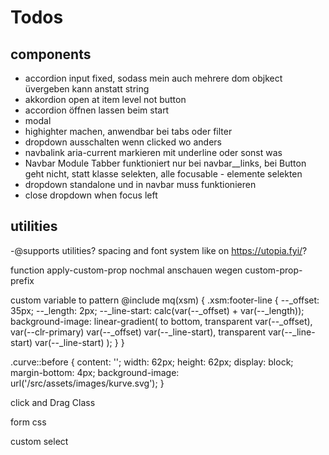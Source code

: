 # Todos

## components

- accordion input fixed, sodass mein auch mehrere dom objkect üvergeben kann anstatt string
- akkordion open at item level not button
- accordion öffnen lassen beim start
- modal
- highighter machen, anwendbar bei tabs oder filter
- dropdown ausschalten wenn clicked wo anders
- navbalink aria-current markieren mit underline oder sonst was
- Navbar Module Tabber funktioniert nur bei navbar\_\_links, bei Button geht nicht, statt klasse selekten, alle focusable - elemente selekten
- dropdown standalone und in navbar muss funktionieren
- close dropdown when focus left

## utilities

-@supports utilities?
spacing and font system like on https://utopia.fyi/?

function apply-custom-prop nochmal anschauen wegen custom-prop-prefix

custom variable to pattern @include mq(xsm) { .xsm:footer-line { --\_offset: 35px; --\_length: 2px; --\_line-start: calc(var(--\_offset) + var(--\_length)); background-image: linear-gradient( to bottom, transparent var(--\_offset), var(--clr-primary) var(--\_offset) var(--\_line-start), transparent var(--\_line-start) var(--\_line-start) ); } }

.curve::before { content: ''; width: 62px; height: 62px; display: block; margin-bottom: 4px; background-image: url('/src/assets/images/kurve.svg'); }

click and Drag Class

form css

custom select
